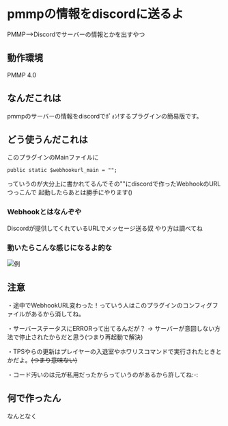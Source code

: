 # pmmpの情報をdiscordに送るよ
PMMP-->Discordでサーバーの情報とかを出すやつ

## 動作環境
PMMP 4.0

## なんだこれは
pmmpのサーバーの情報をdiscordでﾎﾟｫﾝ!するプラグインの簡易版です。

## どう使うんだこれは
このプラグインのMainファイルに
```
public static $webhookurl_main = "";
```
っていうのが大分上に書かれてるんでその""にdiscordで作ったWebhookのURLつっこんで
起動したらあとは勝手にやります()

### Webhookとはなんぞや
Discordが提供してくれているURLでメッセージ送る奴
やり方は調べてね

### 動いたらこんな感じになるよ的な
![例](https://user-images.githubusercontent.com/80146606/205473066-7cba4b43-9dc9-4eb8-9516-025d43916f3b.png)

## 注意
・途中でWebhookURL変わった！っていう人はこのプラグインのコンフィグファイルがあるから消してね。

・サーバーステータスにERRORって出てるんだが？ -> サーバーが意図しない方法で停止されたからだと思う(つまり再起動で解決)

・TPSやらの更新はプレイヤーの入退室やホワリスコマンドで実行されたときとかだよ。~~(つまり意味ない)~~

・コード汚いのは元が私用だったからっていうのがあるから許してね:-:

## 何で作ったん
なんとなく
